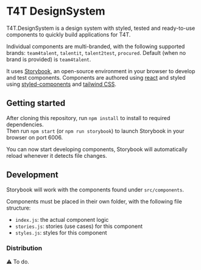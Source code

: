 # T4T DesignSystem

T4T.DesignSystem is a design system with styled, tested and ready-to-use components to quickly build applications for T4T.

Individual components are multi-branded, with the following supported brands: `team4talent`, `talentit`, `talent2test`, `procured`. Default (when no brand is provided) is `team4talent`.

It uses [Storybook](https://storybook.js.org), an open-source environment in your browser to develop and test components.
Components are authored using [react](https://reactjs.org) and styled using [styled-components](https://styled-components.com) and [tailwind CSS](https://tailwindcss.com).

## Getting started

After cloning this repository, run `npm install` to install to required dependencies.  
Then run `npm start` (or `npm run storybook`) to launch Storybook in your browser on port 6006.

You can now start developing components, Storybook will automatically reload whenever it detects file changes.

## Development

Storybook will work with the components found under `src/components`.

Components must be placed in their own folder, with the following file structure:

- `index.js`: the actual component logic
- `stories.js`: stories (use cases) for this component
- `styles.js`: styles for this component

### Distribution

⚠️ To do.
